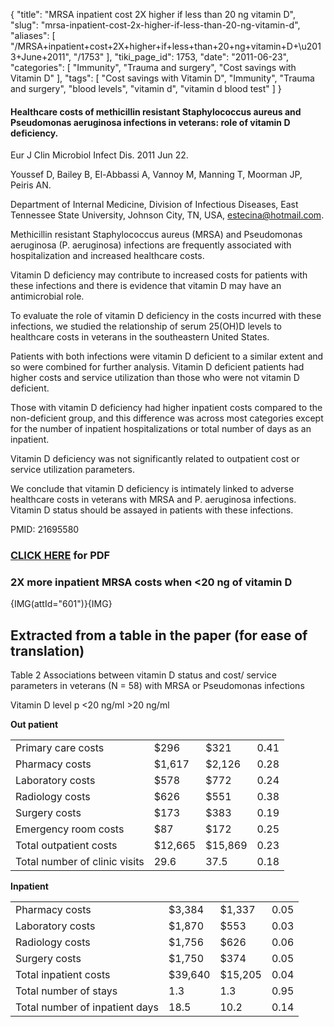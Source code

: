 {
    "title": "MRSA inpatient cost 2X higher if less than 20 ng vitamin D",
    "slug": "mrsa-inpatient-cost-2x-higher-if-less-than-20-ng-vitamin-d",
    "aliases": [
        "/MRSA+inpatient+cost+2X+higher+if+less+than+20+ng+vitamin+D+\u2013+June+2011",
        "/1753"
    ],
    "tiki_page_id": 1753,
    "date": "2011-06-23",
    "categories": [
        "Immunity",
        "Trauma and surgery",
        "Cost savings with Vitamin D"
    ],
    "tags": [
        "Cost savings with Vitamin D",
        "Immunity",
        "Trauma and surgery",
        "blood levels",
        "vitamin d",
        "vitamin d blood test"
    ]
}


#### Healthcare costs of methicillin resistant Staphylococcus aureus and Pseudomonas aeruginosa infections in veterans: role of vitamin D deficiency.

Eur J Clin Microbiol Infect Dis. 2011 Jun 22. 

Youssef D, Bailey B, El-Abbassi A, Vannoy M, Manning T, Moorman JP, Peiris AN.

Department of Internal Medicine, Division of Infectious Diseases, East Tennessee State University, Johnson City, TN, USA, estecina@hotmail.com.

Methicillin resistant Staphylococcus aureus (MRSA) and Pseudomonas aeruginosa (P. aeruginosa) infections are frequently associated with hospitalization and increased healthcare costs. 

Vitamin D deficiency may contribute to increased costs for patients with these infections and there is evidence that vitamin D may have an antimicrobial role. 

To evaluate the role of vitamin D deficiency in the costs incurred with these infections, we studied the relationship of serum 25(OH)D levels to healthcare costs in veterans in the southeastern United States. 

Patients with both infections were vitamin D deficient to a similar extent and so were combined for further analysis. Vitamin D deficient patients had higher costs and service utilization than those who were not vitamin D deficient. 

Those with vitamin D deficiency had higher inpatient costs compared to the non-deficient group, and this difference was across most categories except for the number of inpatient hospitalizations or total number of days as an inpatient. 

Vitamin D deficiency was not significantly related to outpatient cost or service utilization parameters. 

We conclude that vitamin D deficiency is intimately linked to adverse healthcare costs in veterans with MRSA and P. aeruginosa infections. Vitamin D status should be assayed in patients with these infections.

PMID:     21695580

### [CLICK HERE](https://www.VitaminDWiki.com/ttiki-download_file.php?fileId=1913) for PDF

### 2X more inpatient MRSA costs when <20 ng of vitamin D

{IMG(attId="601")}{IMG}

## Extracted from a table in the paper (for ease of translation)

Table 2  Associations between vitamin D status and cost/ service parameters in veterans (N = 58) with MRSA or Pseudomonas infections

Vitamin D level     p <20 ng/ml       >20 ng/ml

 **Out patient** 

| | | | |
| --- | --- | --- | --- |
| Primary care costs       | $296         | $321        | 0.41 |
| Pharmacy costs           | $1,617      | $2,126        | 0.28 |
| Laboratory costs           | $578      | $772            | 0.24 |
| Radiology costs              | $626        | $551           | 0.38 |
| Surgery costs                  | $173            | $383           | 0.19 |
| Emergency room costs         | $87             | $172      | 0.25 |
| Total outpatient costs         | $12,665     | $15,869   | 0.23 |
| Total number of clinic visits   | 29.6              | 37.5       | 0.18 |

 **Inpatient** 

| | | | |
| --- | --- | --- | --- |
| Pharmacy costs    | $3,384 | $1,337  | 0.05 |
| Laboratory costs       | $1,870      | $553         | 0.03 |
| Radiology costs          | $1,756        | $626           | 0.06 |
| Surgery costs  | $1,750   | $374          | 0.05 |
| Total inpatient costs      | $39,640      | $15,205       | 0.04 |
| Total number of stays      | 1.3               | 1.3               | 0.95 |
| Total number of inpatient days   | 18.5       | 10.2        | 0.14 |